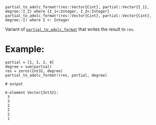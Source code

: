 ```
partial_to_adolc_format!(res::Vector{Cint}, partial::Vector{I_1}, degree::I_2) where {I_1<:Integer, I_2<:Integer}
partial_to_adolc_format!(res::Vector{Cint}, partial::Vector{Cint}, degree::I) where I <: Integer
```

Variant of [`partial_to_adolc_format`](@ref) that writes the result to `res`.

# Example:

```jldoctest
partial = [1, 3, 2, 0]
degree = sum(partial)
res = zeros(Int32, degree)
partial_to_adolc_format!(res, partial, degree)

# output

6-element Vector{Int32}:
 3
 3
 2
 2
 2
 1
```
